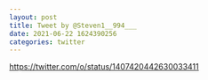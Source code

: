 ```yaml
--- 
layout: post 
title: Tweet by @Steven1__994___ 
date: 2021-06-22 1624390256 
categories: twitter 
--- 
```

https://twitter.com/o/status/1407420442630033411